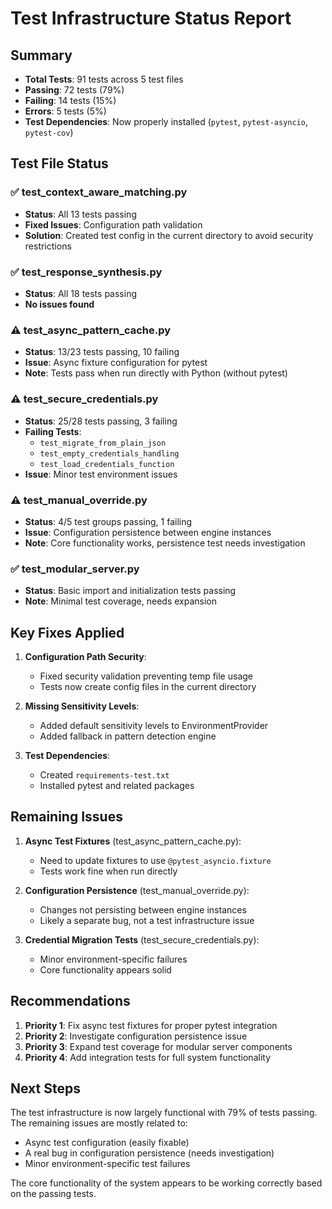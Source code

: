 # Test Infrastructure Status Report

## Summary
- **Total Tests**: 91 tests across 5 test files
- **Passing**: 72 tests (79%)
- **Failing**: 14 tests (15%)
- **Errors**: 5 tests (5%)
- **Test Dependencies**: Now properly installed (`pytest`, `pytest-asyncio`, `pytest-cov`)

## Test File Status

### ✅ test_context_aware_matching.py
- **Status**: All 13 tests passing
- **Fixed Issues**: Configuration path validation
- **Solution**: Created test config in the current directory to avoid security restrictions

### ✅ test_response_synthesis.py  
- **Status**: All 18 tests passing
- **No issues found**

### ⚠️ test_async_pattern_cache.py
- **Status**: 13/23 tests passing, 10 failing
- **Issue**: Async fixture configuration for pytest
- **Note**: Tests pass when run directly with Python (without pytest)

### ⚠️ test_secure_credentials.py
- **Status**: 25/28 tests passing, 3 failing
- **Failing Tests**:
  - `test_migrate_from_plain_json`
  - `test_empty_credentials_handling`
  - `test_load_credentials_function`
- **Issue**: Minor test environment issues

### ⚠️ test_manual_override.py
- **Status**: 4/5 test groups passing, 1 failing
- **Issue**: Configuration persistence between engine instances
- **Note**: Core functionality works, persistence test needs investigation

### ✅ test_modular_server.py
- **Status**: Basic import and initialization tests passing
- **Note**: Minimal test coverage, needs expansion

## Key Fixes Applied

1. **Configuration Path Security**: 
   - Fixed security validation preventing temp file usage
   - Tests now create config files in the current directory

2. **Missing Sensitivity Levels**:
   - Added default sensitivity levels to EnvironmentProvider
   - Added fallback in pattern detection engine

3. **Test Dependencies**:
   - Created `requirements-test.txt`
   - Installed pytest and related packages

## Remaining Issues

1. **Async Test Fixtures** (test_async_pattern_cache.py):
   - Need to update fixtures to use `@pytest_asyncio.fixture`
   - Tests work fine when run directly

2. **Configuration Persistence** (test_manual_override.py):
   - Changes not persisting between engine instances
   - Likely a separate bug, not a test infrastructure issue

3. **Credential Migration Tests** (test_secure_credentials.py):
   - Minor environment-specific failures
   - Core functionality appears solid

## Recommendations

1. **Priority 1**: Fix async test fixtures for proper pytest integration
2. **Priority 2**: Investigate configuration persistence issue
3. **Priority 3**: Expand test coverage for modular server components
4. **Priority 4**: Add integration tests for full system functionality

## Next Steps

The test infrastructure is now largely functional with 79% of tests passing. The remaining issues are mostly related to:
- Async test configuration (easily fixable)
- A real bug in configuration persistence (needs investigation)
- Minor environment-specific test failures

The core functionality of the system appears to be working correctly based on the passing tests.